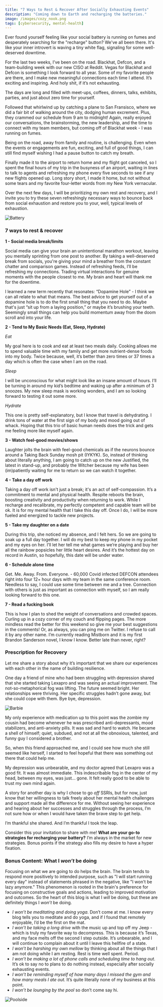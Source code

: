```yaml
---
title: "7 Ways to Rest & Recover After Socially Exhausting Events"
description: "Coming down to Earth and recharging the batteries."
image: /images/cozy_nook.png
tags: [cybersecurity, mental-health]
---
```


Ever found yourself feeling like your social battery is running on fumes and desperately searching for the "recharge" button? We've all been there. It's like your inner introvert is waving a tiny white flag, signaling for some well-deserved downtime.

For the last two weeks, I’ve been on the road. Blackhat, Defcon, and a team-building week with our new CISO at Reddit. Vegas for Blackhat and Defcon is something I look forward to all year. Some of my favorite people are there, and I make new meaningful connections each time I attend. It’s exciting and inspiring. And holy shit, if it’s not exhausting.

The days are long and filled with meet-ups, coffees, dinners, talks, exhibits, parties, and just about zero time for yourself.

Followed that whirlwind up by catching a plane to San Fransisco, where we did a fair bit of walking around the city, dodging human excrement. Plus, they crammed our schedule from 9 am to midnight! Again, really enjoyed our conversations, the brainstorming, the new leadership, and the time to connect with my team members, but coming off of Blackhat week - I was running on fumes.

Being on the road, away from family and routine, is challenging. Even when the events or engagements are fun, exciting, and full of good things, I can still find myself wishing I had a pause button to catch my breath.

Finally made it to the airport to return home and my flight got canceled, so I spent the final hours of my trip in the busyness of an airport, waiting in lines to talk to agents and refreshing my phone every five seconds to see if any new flights opened up. Long story short, I made it home, but not without some tears and my favorite four-letter words from my New York vernacular.

Over the next few days, I will be prioritizing my own rest and recovery, and I invite you to try these seven refreshingly necessary ways to bounce back from social exhaustion and restore you to your, well, typical levels of exhaustion.

![Battery](/images/battery.gif)

### 7 ways to rest & recover

**1 - Social media break/limits**

Social media can give your brain an unintentional marathon workout, leaving you mentally sprinting from one post to another. By taking a well-deserved break from socials, you're giving your mind a breather from the constant chatter and comparison games. Instead of refreshing feeds, I’ll be refreshing my connections. Trading virtual interactions for genuine moments with the people closest to me. My brain and heart will thank me for the downtime.

I learned a new term recently that resonates: “Dopamine Hole” - I think we can all relate to what that means. The best advice to get yourself out of a dopamine hole is to do the first small thing that you need to do. Maybe that's just “sit up from a laying position,” or maybe it’s brushing your teeth. Seemingly small things can help you build momentum away from the doom scroll and into your life.

**2 - Tend to My Basic Needs (Eat, Sleep, Hydrate)**

_Eat_

My goal here is to cook and eat at least two meals daily. Cooking allows me to spend valuable time with my family and get more nutrient-dense foods into my body. Twice because, well, it’s better than zero times or 37 times a day which is often the case when I am on the road.

_Sleep_

I will be unconscious for what might look like an insane amount of hours. I’ll be turning in around my kid’s bedtime and waking up after a minimum of 3 snoozes. My new sleep mask is working wonders, and I am so looking forward to testing it out some more.

_Hydrate_

This one is pretty self-explanatory, but I know that travel is dehydrating. I drink tons of water at the first sign of my body and mood going out of whack. Hoping that this trio of basic human needs does the trick and gets me feeling more like myself again.

**3 - Watch feel-good movies/shows**

Laughter jolts the brain with feel-good chemicals as if the neurons bounce around a Taking Back Sunday mosh pit (IYKYK). So, instead of thinking about literally anything, I am going to catch up on the new Justified, the latest in stand-up, and probably the Witcher because my wife has been (im)patiently waiting for me to return so we can watch it together.

**4 - Take a day off work**

Taking a day off work isn't just a break; it's an act of self-compassion. It’s a commitment to mental and physical health. Respite reboots the brain, boosting creativity and productivity when returning to work. While I recharge and recalibrate, my perfectly competent and capable team will be ok. It is for my mental health that I take this day off. Once I do, I will be more fueled and energized to tackle new projects.

**5 - Take my daughter on a date**

During this trip, she noticed my absence, and I felt hers. So we are going to soak up a full day together. I will do my best to keep my phone in my pocket and my eyes on her. I’ll let her tell me what games we’re playing and buy her all the rainbow popsicles her little heart desires. And it’s the hottest day on record in Austin, so hopefully, this date will be under water.

**6 - Schedule alone time**

Get. Me. Away. From. Everyone. - 60,000 Covid infected DEFCON attendees right into four 12+ hour days with my team in the same conference room. Needless to say, I could use some time between me and a tree. Connection with others is just as important as connection with myself, so I am really looking forward to this one.

**7 - Read a fucking book**

This is how I plan to shed the weight of conversations and crowded spaces. Curling up in a cozy corner of my couch and flipping pages. The more mindless read the better for this weekend so give me your best suggestions in the comments! Or, as always, you can ping me on Twitter. I refuse to call it by any other name. I’m currently reading Mistborn and it is my first Brandon Sanderson novel, I know I know. Better late than never, right?

### Prescription for Recovery

Let me share a story about why it’s important that we share our experiences with each other in the name of building resilience.

One day a friend of mine who had been struggling with depression shared that she started taking Lexapro and was seeing an actual improvement. The not-so-metaphorical fog was lifting. The future seemed bright. Her relationships were thriving. Her specific struggles hadn’t gone away, but she could cope with them. Bye bye, depression.

![Barbie](/images/barbie.gif)

My only experience with medication up to this point was the zombie my cousin had become whenever he was prescribed anti-depressants, mood stabilizers, and anti-anxiety pills. It was sad and hard to watch. He became a shell of himself; quiet, subdued, and not at all the obnoxious, talented, and funny guy I considered a brother.

So, when this friend approached me, and I could see how much she still seemed like herself, I started to feel hopeful that there was something out there that could help me.

My depression was unbearable, and my doctor agreed that Lexapro was a good fit. It was almost immediate. This indescribable fog in the center of my head, between my eyes, was just… gone. It felt really good to be able to trust my own mind again.

A story for another day is why I chose to go _off_ SSRIs, but for now, just know that her willingness to talk freely about her mental health challenges and support made all the difference for me. Without seeing her experience and hearing about her successes and struggles through the process, I’m not sure how or when I would have taken the brave step to get help.

I’m thankful she shared. And I’m thankful I took the leap.

Consider this your invitation to share with me! **What are your go-to strategies for recharging your battery?** I’m always in the market for new strategies. Bonus points if the strategy also fills my desire to have a hyper fixation.

### Bonus Content: What I _won’t_ be doing

Focusing on what we are going to do helps the brain. The brain tends to respond more positively to intended purpose, such as "I will start running every day" instead of statements phrased in the negative, like "I won't be lazy anymore." This phenomenon is rooted in the brain's preference for focusing on constructive goals and actions, leading to improved motivation and outcomes. So the heart of this blog is what I _will_ be doing, but these are definitely things I _won’t_ be doing.

- _I won’t be meditating and doing yoga_. Don’t come at me. I know every blog tells you to meditate and do yoga, and if I found that remotely enjoyable, I’d be the first on the mat.
- _I won’t be taking a long drive_ with the music up and top off my Jeep - which is truly my favorite way to decompress. This is because it’s Texas, and my face melts off the second I step outside. It’s unbearable, and I will continue to complain about it until I leave this hellfire of a state.
- _I won’t be harshing my own mellow_ by thinking about all the things that I am not doing while I am resting. Rest is time well spent. Period.
- _I won’t be making a lot of phone calls and scheduling time to hang out_. It’s ok to say no to plans to do nothing instead, especially after socially exhausting events.
- _I won’t be reminding myself of how many days I missed the gym and how many meals I ate out._ It’s quite literally none of my business at this point.
- _I won’t be lounging by the pool_ so don’t come say hi.

![Poolside](/images/homer_pool.gif)
